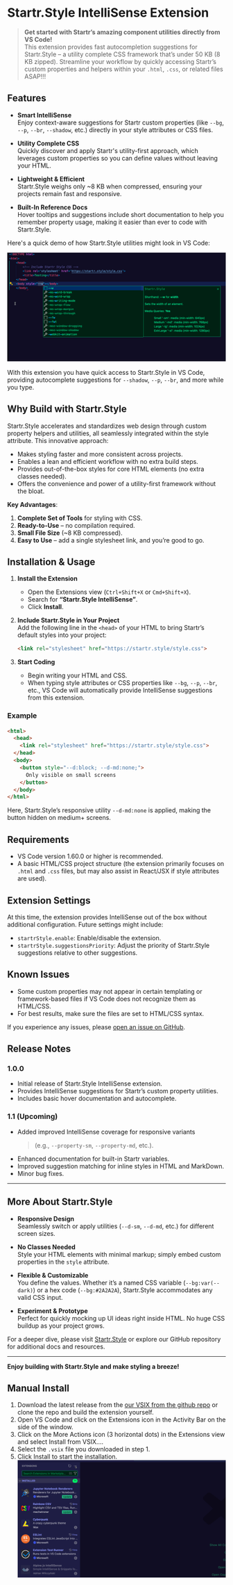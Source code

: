 # Startr.Style IntelliSense Extension

> **Get started with Startr’s amazing component utilities directly from VS Code!**  
> This extension provides fast autocompletion suggestions for Startr.Style – a utility complete CSS framework that’s under 50 KB (8 KB zipped). Streamline your workflow by quickly accessing Startr’s custom properties and helpers within your `.html`, `.css`, or related files ASAP!!!

## Features

- **Smart IntelliSense**  
  Enjoy context-aware suggestions for Startr custom properties (like `--bg`, `--p`, `--br`, `--shadow`, etc.) directly in your style attributes or CSS files.
  
- **Utility Complete CSS**  
  Quickly discover and apply Startr's utility-first approach, which leverages custom properties so you can define values without leaving your HTML.

- **Lightweight & Efficient**  
  Startr.Style weighs only ~8 KB when compressed, ensuring your projects remain fast and responsive.

- **Built-In Reference Docs**  
  Hover tooltips and suggestions include short documentation to help you remember property usage, making it easier than ever to code with Startr.Style.

Here's a quick demo of how Startr.Style utilities might look in VS Code:

![Startr.Style IntelliSense Demo](./media/Startr.Style.Sugest.gif)

With this extension you have quick access to Startr.Style in VS Code, providing autocomplete suggestions for `--shadow`, `--p`, `--br`, and more while you type.

## Why Build with Startr.Style

Startr.Style accelerates and standardizes web design through custom property helpers and utilities, all seamlessly integrated within the style attribute. This innovative approach:

- Makes styling faster and more consistent across projects.  
- Enables a lean and efficient workflow with no extra build steps.  
- Provides out-of-the-box styles for core HTML elements (no extra classes needed).  
- Offers the convenience and power of a utility-first framework without the bloat.

**Key Advantages**:

1. **Complete Set of Tools** for styling with CSS.  
2. **Ready-to-Use** – no compilation required.  
3. **Small File Size** (~8 KB compressed).  
4. **Easy to Use** – add a single stylesheet link, and you’re good to go.

## Installation & Usage

1. **Install the Extension**  
   - Open the Extensions view (`Ctrl+Shift+X` or `Cmd+Shift+X`).
   - Search for **“Startr.Style IntelliSense”**.
   - Click **Install**.

2. **Include Startr.Style in Your Project**  
   Add the following line in the `<head>` of your HTML to bring Startr’s default styles into your project:

   ```html
   <link rel="stylesheet" href="https://startr.style/style.css">
   ```

3. **Start Coding**  
   - Begin writing your HTML and CSS.
   - When typing style attributes or CSS properties like `--bg`, `--p`, `--br`, etc., VS Code will automatically provide IntelliSense suggestions from this extension.

### Example

```html
<html>
  <head>
    <link rel="stylesheet" href="https://startr.style/style.css">
  </head>
  <body>
    <button style="--d:block; --d-md:none;">
      Only visible on small screens
    </button>
  </body>
</html>
```

Here, Startr.Style’s responsive utility `--d-md:none` is applied, making the button hidden on medium+ screens.

## Requirements

- VS Code version 1.60.0 or higher is recommended.  
- A basic HTML/CSS project structure (the extension primarily focuses on `.html` and `.css` files, but may also assist in React/JSX if style attributes are used).

## Extension Settings

At this time, the extension provides IntelliSense out of the box without additional configuration. Future settings might include:

- `startrStyle.enable`: Enable/disable the extension.  
- `startrStyle.suggestionsPriority`: Adjust the priority of Startr.Style suggestions relative to other suggestions.

## Known Issues

- Some custom properties may not appear in certain templating or framework-based files if VS Code does not recognize them as HTML/CSS.  
- For best results, make sure the files are set to HTML/CSS syntax.  

If you experience any issues, please [open an issue on GitHub](https://github.com/Startr/VSCODE-Startr.Style/issues).

## Release Notes

### 1.0.0
- Initial release of Startr.Style IntelliSense extension.
- Provides IntelliSense suggestions for Startr’s custom property utilities.
- Includes basic hover documentation and autocomplete.

### 1.1 (Upcoming)
- Added improved IntelliSense coverage for responsive variants 
  > (e.g., `--property-sm`, `--property-md`, etc.).
- Enhanced documentation for built-in Startr variables.
- Improved suggestion matching for inline styles in HTML and MarkDown.
- Minor bug fixes.

---

## More About Startr.Style

- **Responsive Design**  
  Seamlessly switch or apply utilities (`--d-sm`, `--d-md`, etc.) for different screen sizes.

- **No Classes Needed**  
  Style your HTML elements with minimal markup; simply embed custom properties in the `style` attribute.

- **Flexible & Customizable**  
  You define the values. Whether it’s a named CSS variable (`--bg:var(--dark)`) or a hex code (`--bg:#2A2A2A`), Startr.Style accommodates any valid CSS input.

- **Experiment & Prototype**  
  Perfect for quickly mocking up UI ideas right inside HTML. No huge CSS buildup as your project grows.

For a deeper dive, please visit [Startr.Style](https://startr.style/) or explore our GitHub repository for additional docs and resources.

---

**Enjoy building with Startr.Style and make styling a breeze!**  


## Manual Install

1. Download the latest release from the [our VSIX from the github repo](./startr-style-auto-completion-0.0.1.vsix) or clone the repo and build the extension yourself.
2. Open VS Code and click on the Extensions icon in the Activity Bar on the side of the window.
3. Click on the More Actions icon (3 horizontal dots) in the Extensions view and select Install from VSIX....
4. Select the `.vsix` file you downloaded in step 1.
5. Click Install to start the installation.
![Install](./media/Install_Startr.Style_Suggest_vsix.gif)
